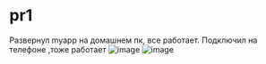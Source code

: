 # pr1
Развернул myapp на домашнем пк, все работает.
Подключил на телефоне ,тоже работает
![image](https://github.com/user-attachments/assets/33017633-4ccb-4a3e-a302-0c4be3f2625e)
![image](https://github.com/user-attachments/assets/9148b686-6869-4354-b4a1-69bd294a4c34)
